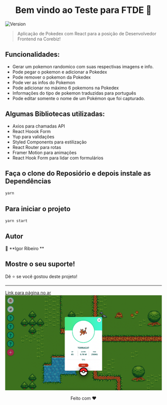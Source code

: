<h1 align="center">Bem vindo ao Teste para FTDE 👋</h1>
<p>
  <img alt="Version" src="https://img.shields.io/badge/version-0.1.0-blue.svg?cacheSeconds=2592000" />
</p>

> Aplicação de Pokedex com React para a posição de Desenvolvedor Frontend na Corebiz!

## Funcionalidades:

- Gerar um pokemon randomico com suas respectivas imagens e info.
- Pode pegar o pokemon e adicionar a Pokedex 
- Pode remover o pokemon da Pokedex
- Pode ver as infos do Pokemon
- Pode adicionar no máximo 6 pokemons na Pokedex <br>
- Informações do tipo de pokemon traduzidas para português <br>
- Pode editar somente o nome de um Pokémon que foi capturado. <br>

## Algumas Bibliotecas utilizadas:

- Axios para chamadas API<br>
- React Hoook Form
- Yup para validações <br>
- Styled Components para estilização<br>
- React Router para rotas <br>
- Framer Motion para animações <br>
- React Hook Form para lidar com formulários <br>


## Faça o clone do Reposiório e depois instale as Dependências

```sh
yarn
```

## Para iniciar o projeto

```sh
yarn start
```

## Autor

👤 **Igor Ribeiro **

## Mostre o seu suporte!

Dê ⭐️ se você gostou deste projeto!

---

<a href="https://pokedex-2022.netlify.app/" alt="link podedex ftde">Link para página no ar</a> <br>
![Print Home](prints/print-pokedex.png)

<p align="center">
Feito com ❤️
</p>
